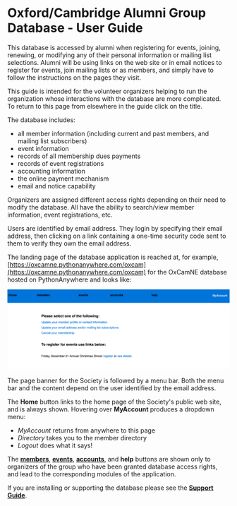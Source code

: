 # Oxford/Cambridge Alumni Group Database - User Guide

This database is accessed by alumni when registering for events, joining, renewing, or modifying any of their personal information or mailing list selections. Alumni will be using links on the web site or in email notices to register for events, join mailing lists or as members, and simply have to follow the instructions on the pages they visit.

This guide is intended for the volunteer organizers helping to run the organization whose interactions with the database are more complicated. To return to this page from elsewhere in the guide click on the title.

The database includes:

- all member information (including current and past members, and mailing list subscribers)
- event information
- records of all membership dues payments
- records of event registrations
- accounting information
- the online payment mechanism
- email and notice capability

Organizers are assigned different access rights depending on their need to modify the database. All have the ability to search/view member information, event registrations, etc.

Users are identified by email address. They login by specifying their email address, then clicking on a link containing a one-time security code sent to them to verify they own the email address.

The landing page of the database application is reached at, for example, [https://oxcamne.pythonanywhere.com/oxcam](https://oxcamne.pythonanywhere.com/oxcam) for the OxCamNE database hosted on PythonAnywhere and looks like:

![index](images/index.png)

The page banner for the Society is followed by a menu bar. Both the menu bar and the content depend on the user identified by the email address.

The **Home** button links to the home page of the Society's public web site, and is always shown. Hovering over **MyAccount** produces a dropdown menu:

- *MyAccount* returns from anywhere to this page
- *Directory* takes you to the member directory
- *Logout* does what it says!

The [**members**](members), [**events**,](events.md) [**accounts**](accounts.md), and **help** buttons are shown only to organizers of the group who have been granted database access rights, and lead to the corresponding modules of the application.

If you are installing or supporting the database please see the [**Support Guide**](support.md).
